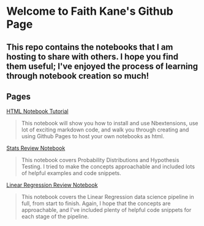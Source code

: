 # Welcome to Faith Kane's Github Page

## This repo contains the notebooks that I am hosting to share with others. I hope you find them useful; I've enjoyed the process of learning through notebook creation so much!

## Pages

[HTML Notebook Tutorial](https://faithkane.github.io/notebook_tutorial)

>This notebook will show you how to install and use Nbextensions, use lot of exciting markdown code, and walk you through creating and using Github Pages to host your own notebooks as html.

[Stats Review Notebook](faithkane3.github.io/stats_review)

>This notebook covers Probability Distributions and Hypothesis Testing. I tried to make the concepts approachable and included lots of helpful examples and code snippets.

[Linear Regression Review Notebook](faithkane3.github.io/regression_review)

>This notebook covers the Linear Regression data science pipeline in full, from start to finish. Again, I hope that the concepts are approachable, and I've included plenty of helpful code snippets for each stage of the pipeline.

